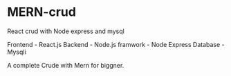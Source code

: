 # MERN-crud
React crud with Node express and mysql

Frontend - React.js
Backend  - Node.js
framwork - Node Express
Database - Mysqli


A complete Crude with Mern for biggner. 
